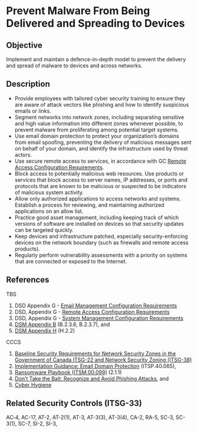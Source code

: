 # Prevent Malware From Being Delivered and Spreading to Devices

## Objective

Implement and maintain a defence-in-depth model to prevent the delivery and spread of malware to devices and across networks.

## Description

- Provide employees with tailored cyber security training to ensure they are aware of attack vectors like phishing and how to identify suspicious emails or links.
- Segment networks into network zones, including separating sensitive and high value information into different zones whenever possible, to prevent malware from proliferating among potential target systems.
- Use email domain protection to protect your organization’s domains from email spoofing, preventing the delivery of malicious messages sent on behalf of your domain, and identify the infrastructure used by threat actors.
- Use secure remote access to services, in accordance with GC [Remote Access Configuration Requirements](https://www.gcpedia.gc.ca/gcwiki/images/7/7e/Remote_Access_Configuration_Requirements.pdf).
- Block access to potentially malicious web resources. Use products or services that block access to server names, IP addresses, or ports and protocols that are known to be malicious or suspected to be indicators of malicious system activity.
- Allow only authorized applications to access networks and systems. Establish a process for reviewing, and maintaining authorized applications on an allow list.
- Practice good asset management, including keeping track of which versions of software are installed on devices so that security updates can be targeted quickly.
- Keep devices and infrastructure patched, especially security-enforcing devices on the network boundary (such as firewalls and remote access products).
- Regularly perform vulnerability assessments with a priority on systems that are connected or exposed to the Internet.

## References

TBS

1. DSD Appendix G - [Email Management Configuration Requirements](https://www.gcpedia.gc.ca/gcwiki/images/2/2a/Appendix_G_-_Standard_on_Enterprise_IT_Service_Common_Updates_-_20210924.pdf)
2. DSD, Appendix G - [Remote Access Configuration Requirements](https://www.gcpedia.gc.ca/gcwiki/images/7/7e/Remote_Access_Configuration_Requirements.pdf)
3. DSD, Appendix G - [System Management Configuration Requirements](https://www.gcpedia.gc.ca/gcwiki/images/1/1e/System_Management_Configuration_Requirements.pdf)
4. [DSM Appendix B](https://www.tbs-sct.gc.ca/pol/doc-eng.aspx?id=32611&section=procedure&p=B#appB) (B.2.3.6, B.2.3.7), and
5. [DSM Appendix H](https://www.tbs-sct.gc.ca/pol/doc-eng.aspx?id=32611#appH) (H.2.2)

CCCS

1. [Baseline Security Requirements for Network Security Zones in the Government of Canada ITSG-22 and Network Security Zoning (ITSG-38)](https://www.cyber.gc.ca/sites/default/files/publications/itsg-22-eng.pdf)
2. [Implementation Guidance: Email Domain Protection](https://cyber.gc.ca/en/guidance/implementation-guidance-email-domain-protection) (ITSP.40.065),
3. [Ransomware Playbook (ITSM.00.099)](https://cyber.gc.ca/en/guidance/ransomware-playbook-itsm00099) (2.1.1)
4. [Don’t Take the Bait: Recognize and Avoid Phishing Attacks](https://www.cyber.gc.ca/en/guidance/dont-take-bait-recognize-and-avoid-phishing-attacks), and
5. [Cyber Hygiene](https://www.cyber.gc.ca/sites/default/files/publications/cse-its-cyber-hygiene-e.pdf)

## Related Security Controls (ITSG-33)

AC‑4, AC-17, AT-2, AT-2(1), AT-3, AT-3(3), AT-3(4), CA-2, RA-5, SC-3, SC-3(1), SC-7, SI-2, SI-3,
